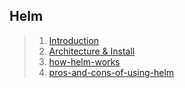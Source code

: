 ## Helm 

> 1. [Introduction](https://github.com/lerndevops/helm-charts/blob/main/01-introduction/README.md)
> 2. [Architecture & Install](https://github.com/lerndevops/helm-charts/blob/main/02-install/README.md)
> 3. [how-helm-works](https://github.com/lerndevops/helm-charts/blob/main/01-introduction/how-helm-works.md)
> 4. [pros-and-cons-of-using-helm](https://github.com/lerndevops/helm-charts/blob/main/01-introduction/pros-and-cons-of-using-helm.md)










